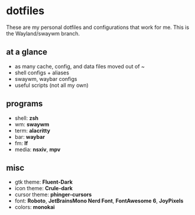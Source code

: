 # dotfiles
These are my personal dotfiles and configurations that work for me. This is the Wayland/swaywm branch.

## at a glance
- as many cache, config, and data files moved out of ~
- shell configs + aliases
- swaywm, waybar configs
- useful scripts (not all my own)

## programs
- shell: **zsh**
- wm: **swaywm**
- term: **alacritty**
- bar: **waybar**
- fm: **lf**
- media: **nsxiv**, **mpv**

## misc
- gtk theme: **Fluent-Dark**
- icon theme: **Crule-dark**
- cursor theme: **phinger-cursors**
- font: **Roboto**, **JetBrainsMono Nerd Font**, **FontAwesome 6**, **JoyPixels**
- colors: **monokai**
